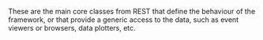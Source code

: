 
These are the main core classes from REST that define the behaviour of the framework, or that provide a generic access to the data, such as event viewers or browsers, data plotters, etc.
